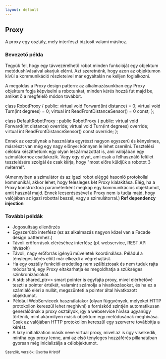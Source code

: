 ```yaml
---
layout: default
---
```


## Proxy

A proxy egy osztály, mely interfészt biztosít valami máshoz.

### Bevezető példa

Tegyük fel, hogy egy távvezérelhető robot minden funkcióját egy objektum metódushívásaival akarjuk elérni. Azt szeretnénk, hogy azon az objektumon kívül a kommunikáció részleteivel már egyáltalán ne kelljen foglalkozni.

A megoldás a Proxy design pattern: az alkalmazásunkban egy Proxy objektum fogja képviselni a robotunkat, minden kérés hozzá fut majd be, amiket ő a megfelelő módon továbbít.

class RobotProxy
{
public:
   virtual void Forward(int distance) = 0;
   virtual void Turn(int degrees) = 0;
   virtual int ReadFrontDistanceSensor() = 0 const;
};

class DefaultRobotProxy : public RobotProxy
{
public:
   virtual void Forward(int distance) override;
   virtual void Turn(int degrees) override;
   virtual int ReadFrontDistanceSensor() const override;
};


Ennek az osztálynak a használata egyrészt nagyon egyszerű és kényelmes, másrészt van még egy nagy előnye: könnyen le lehet cserélni. Tesztelési célokra készíthetünk egy olyan leszármazottat is, ami valójában egy szimulátorhoz csatlakozik. Vagy egy olyat, ami csak a felhasználó felület tesztelésére szolgál és csak kiírja, hogy "most előre küldjük a robotot 3 méterrel".

(Amennyiben a szimulátor és az igazi robot eléggé hasonló protokollal kommunikál, akkor lehet, hogy felesleges két Proxy kialakítása. Elég, ha a Proxy konstruktora paraméterként megkap egy kommunikációs objektumot, amit használ majd. Ennek lecserésésével a Proxy nem is tudja majd, hogy valójában az igazi robottal beszél, vagy a szimulátorral.) **Ref dependency injection**

### További példák

  * Jogosultság ellenőrzés
  * Egyszerűbb interfész (ez az alkalmazás nagyon közel van a Facade design patternhez.)
  * Távoli erőforrások eléréséhez interfész (pl. webservice, REST API hívások)
  * Távoli, nagy erőforrás igényű műveletek koordinálása. Péládul a tényleges kérés előtt már elkezdi a végrehajtást.
  * Ha egy osztály funkciói eredetileg nem szálbiztosak és nem tuduk rajta módosítani, egy Proxy eltakarhatja és megoldhatja a szükséges szinkronizációkat.
  * A std::shared_ptr<> smart pointer is egyfajta proxy, mivel elérhetővé teszti a pointer értékét, valamint számolja a hivatkozásokat, és ha ez a számláló eléri a nullát, megszünteti a pointer által hivatkozott objektumot.
  * Például WebServiceek használatakor (olyan függvények, melyeket HTTP protokollon kereszül lehet meghívni) a forráskód szintjén automatikusan generálódnak a proxy osztályok, így a webservice hívása ugyanúgy történik, mint akármilyen másik objektum egy metódusának meghívása. Csak az valójában HTTP protokollon kereszül egy szerverre továbbítja a kérést.
  * A lazy initialization másik neve virtual proxy, mivel az is úgy viselkedik, mintha egy proxy lenne, ami az első tényleges hozzáférés pillanatában gyorsan még inicializálja a célobjektumot.

<small>Szerzők, verziók: Csorba Kristóf</small>
